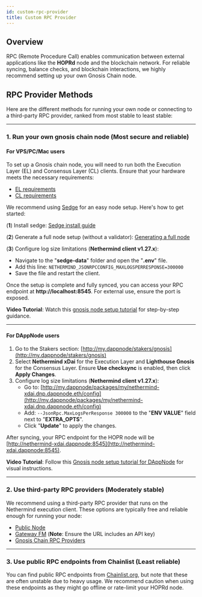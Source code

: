 ```yaml
---
id: custom-rpc-provider
title: Custom RPC Provider
---
```


## Overview

RPC (Remote Procedure Call) enables communication between external applications like the **HOPRd** node and the blockchain network. For reliable syncing, balance checks, and blockchain interactions, we highly recommend setting up your own Gnosis Chain node.

## RPC Provider Methods

Here are the different methods for running your own node or connecting to a third-party RPC provider, ranked from most stable to least stable:

---

### 1. Run your own gnosis chain node (Most secure and reliable)

#### **For VPS/PC/Mac users**

To set up a Gnosis chain node, you will need to run both the Execution Layer (EL) and Consensus Layer (CL) clients. Ensure that your hardware meets the necessary requirements:

- [EL requirements](https://docs.sedge.nethermind.io/docs/networks/gnosis#nethermind-client)
- [CL requirements](https://docs.sedge.nethermind.io/docs/networks/gnosis#consensus-clients-requirements)

We recommend using [Sedge](https://docs.sedge.nethermind.io/) for an easy node setup. Here's how to get started:

(**1**) Install sedge: [Sedge install guide](https://docs.sedge.nethermind.io/docs/quickstart/install-guide)

(**2**) Generate a full node setup (without a validator): [Generating a full node](https://docs.sedge.nethermind.io/docs/networks/gnosis#generating-a-full-node)

(**3**) Configure log size limitations (**Nethermind client v1.27.x**):
   - Navigate to the "**sedge-data**" folder and open the "**.env**" file.
   - Add this line: `NETHERMIND_JSONRPCCONFIG_MAXLOGSPERRESPONSE=300000`
   - Save the file and restart the client.

Once the setup is complete and fully synced, you can access your RPC endpoint at **http://localhost:8545**. For external use, ensure the port is exposed.

**Video Tutorial**: Watch this [gnosis node setup tutorial](https://www.youtube.com/embed/JUU0azggJL8) for step-by-step guidance.

---

#### **For DAppNode users**

1. Go to the Stakers section: [http://my.dappnode/stakers/gnosis](http://my.dappnode/stakers/gnosis)
2. Select **Nethermind xDai** for the Execution Layer and **Lighthouse Gnosis** for the Consensus Layer. Ensure **Use checksync** is enabled, then click **Apply Changes**.
3. Configure log size limitations (**Nethermind client v1.27.x**):
   - Go to: [http://my.dappnode/packages/my/nethermind-xdai.dnp.dappnode.eth/config](http://my.dappnode/packages/my/nethermind-xdai.dnp.dappnode.eth/config)
   - Add: `--JsonRpc.MaxLogsPerResponse 300000` to the "**ENV VALUE**" field next to "**EXTRA_OPTS**".
   - Click "**Update**" to apply the changes.

After syncing, your RPC endpoint for the HOPR node will be [http://nethermind-xdai.dappnode:8545](http://nethermind-xdai.dappnode:8545).

**Video Tutorial**: Follow this [Gnosis node setup tutorial for DAppNode](https://www.youtube.com/embed/69Yg_XSqxcA) for visual instructions.

---

### 2. Use third-party RPC providers (Moderately stable)

We recommend using a third-party RPC provider that runs on the Nethermind execution client. These options are typically free and reliable enough for running your node:

- [Public Node](https://gnosis.publicnode.com)
- [Gateway FM](https://gateway.fm) (**Note**: Ensure the URL includes an API key)
- [Gnosis Chain RPC Providers](https://docs.gnosischain.com/tools/RPC%20Providers/#gnosis)

---

### 3. Use public RPC endpoints from Chainlist (Least reliable)

You can find public RPC endpoints from [Chainlist.org](https://chainlist.org/?search=gnosis), but note that these are often unstable due to heavy usage. We recommend caution when using these endpoints as they might go offline or rate-limit your HOPRd node.
